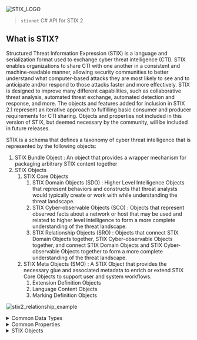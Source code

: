 ![STIX_LOGO](https://oasis-open.github.io/cti-documentation/img/LOGO_STIX.svg)

> `stixnet`
> C# API for STIX 2


## What is STIX?

Structured Threat Information Expression (STIX) is a language and serialization format used to exchange cyber threat intelligence (CTI). STIX enables organizations to share CTI with one another in a consistent and machine-readable manner, allowing security communities to better understand what computer-based attacks they are most likely to see and to anticipate and/or respond to those attacks faster and more effectively. STIX is designed to improve many different capabilities, such as collaborative threat analysis, automated threat exchange, automated detection and response, and more.
The objects and features added for inclusion in STIX 2.1 represent an iterative approach to fulfilling basic consumer and producer requirements for CTI sharing. Objects and properties not included in this version of STIX, but deemed necessary by the community, will be included in future releases.


STIX is a schema that defines a taxonomy of cyber threat intelligence that is represented by the following objects:

1. STIX Bundle Object : An object that provides a wrapper mechanism for packaging arbitrary STIX content together
2. STIX Objects		
    1. STIX Core Objects
		1. STIX Domain Objects (SDO) : Higher Level Intelligence Objects that represent behaviors and constructs that threat analysts would typically create or work with while understanding the threat landscape.
		2. STIX Cyber-observable Objects (SCO) : Objects that represent observed facts about a network or host that may be used and related to higher level intelligence to form a more complete understanding of the threat landscape.		
	    3. STIX Relationship Objects (SRO) : Objects that connect STIX Domain Objects together, STIX Cyber-observable Objects together, and connect STIX Domain Objects and STIX Cyber-observable Objects together to form a more complete understanding of the threat landscape.
	2. STIX Meta Objects (SMO) : A STIX Object that provides the necessary glue and associated metadata to enrich or extend STIX Core Objects to support user and system workflows.
		1. Extension Definition Objects 
		2. Language Content Objects 
		3. Marking Definition Objects


![stix2_relationship_example](https://oasis-open.github.io/cti-documentation/img/stix2_relationship_example_2.png)


<details>
<summary>Common Data Types</summary>

| Type| Description |
|-----|-------------|
| binary | A sequence of bytes. |
| boolean | A value of true or false. |
| dictionary | A set of key/value pairs. |
| enum | A value from a STIX Enumeration. |
| external-reference | A non-STIX identifier or reference to other related external content. |
| float | An IEEE 754 [IEEE 754-2008] double-precision number. |
| hashes | One or more cryptographic hashes. |
| hex | An array of octets as hexadecimal. |
| identifier | An identifier (ID) is for STIX Objects. |
| integer | A whole number. |
| kill-chain-phase | A name and a phase of a kill chain. |
| list | A sequence of values ordered based on how they appear in the list. The phrasing "list of type <type>" is used to indicate that all values within the list MUST conform to the specified type. |
| observable-container | One or more STIX Cyber-observable Objects in the deprecated Cyber Observable Container. |
| open-vocab | A value from a STIX open (open-vocab) or suggested vocabulary. |
| string | A series of Unicode characters. |
| timestamp | A time value (date and time). |

</details>

<details>
<summary>Common Properties</summary>

| � | STIX Core Objects |  |  | STIX Meta Objects |  |  | � |
| --- | --- | --- | --- | --- | --- | --- | --- |
|  **Property Name**  |  **SDOs**  |  **SROs**  |  **SCOs**  |  **Extension**  |  **Language**  |  **Markings**  |  **Bundle**  |
|  _type_ | Required | Required | Required | Required | Required | Required | Required |
|  _spec\_version_  | Required | Required | Optional | Required | Required | Required | N/A |
|  _id_  | Required | Required | Required | Required | Required | Required | Required |
|  _created\_by\_ref_  | Optional | Optional | N/A | Required | Optional | Optional | N/A |
|  _created_  | Required | Required | N/A | Required | Required | Required | N/A |
|  _modified_  | Required | Required | N/A | Required | Required | N/A | N/A |
|  _revoked_  | Optional | Optional | N/A | Optional | Optional | N/A | N/A |
|  _labels_  | Optional | Optional | N/A | Optional | Optional | N/A | N/A |
|  _confidence_  | Optional | Optional | N/A | N/A | Optional | N/A | N/A |
|  _lang_  | Optional | Optional | N/A | N/A | N/A | N/A | N/A |
|  _external\_references_  | Optional | Optional | N/A | Optional | Optional | Optional | N/A |
|  _object\_marking\_refs_  | Optional | Optional | Optional | Optional | Optional | Optional | N/A |
|  _granular\_markings_  | Optional | Optional | Optional | Optional | Optional | Optional | N/A |
|  _defanged_  | N/A | N/A | Optional | N/A | N/A | N/A | N/A |
|  _extensions_  | Optional | Optional | Optional | N/A | Optional | Optional | N/A |

</details>


<details>
<summary>STIX Objects</summary>

1. [STIX Domain Objects](https://docs.oasis-open.org/cti/stix/v2.1/os/stix-v2.1-os.html#_nrhq5e9nylke)
	1.  [Attack Pattern](https://docs.oasis-open.org/cti/stix/v2.1/os/stix-v2.1-os.html#_axjijf603msy)
	2.  [Campaign](https://docs.oasis-open.org/cti/stix/v2.1/os/stix-v2.1-os.html#_pcpvfz4ik6d6)
	3.  [Course of Action](https://docs.oasis-open.org/cti/stix/v2.1/os/stix-v2.1-os.html#_a925mpw39txn)
	4.  [Grouping](https://docs.oasis-open.org/cti/stix/v2.1/os/stix-v2.1-os.html#_t56pn7elv6u7)
	5.  [Identity](https://docs.oasis-open.org/cti/stix/v2.1/os/stix-v2.1-os.html#_wh296fiwpklp)
	6.  [Incident](https://docs.oasis-open.org/cti/stix/v2.1/os/stix-v2.1-os.html#_sczfhw64pjxt)
	7.  [Indicator](https://docs.oasis-open.org/cti/stix/v2.1/os/stix-v2.1-os.html#_muftrcpnf89v)
	8.  [Infrastructure](https://docs.oasis-open.org/cti/stix/v2.1/os/stix-v2.1-os.html#_jo3k1o6lr9)
	9.  [Intrusion Set](https://docs.oasis-open.org/cti/stix/v2.1/os/stix-v2.1-os.html#_5ol9xlbbnrdn)
	10. [Location](https://docs.oasis-open.org/cti/stix/v2.1/os/stix-v2.1-os.html#_th8nitr8jb4k)
	11. [Malware](https://docs.oasis-open.org/cti/stix/v2.1/os/stix-v2.1-os.html#_s5l7katgbp09)
	12. [Malware Analysis](https://docs.oasis-open.org/cti/stix/v2.1/os/stix-v2.1-os.html#_6hdrixb3ua4j)
	13. [Note](https://docs.oasis-open.org/cti/stix/v2.1/os/stix-v2.1-os.html#_gudodcg1sbb9)
	14. [Observed Data](https://docs.oasis-open.org/cti/stix/v2.1/os/stix-v2.1-os.html#_p49j1fwoxldc)
	15. [Opinion](https://docs.oasis-open.org/cti/stix/v2.1/os/stix-v2.1-os.html#_ht1vtzfbtzda)
	16. [Report](https://docs.oasis-open.org/cti/stix/v2.1/os/stix-v2.1-os.html#_n8bjzg1ysgdq)
	17. [Threat Actor](https://docs.oasis-open.org/cti/stix/v2.1/os/stix-v2.1-os.html#_k017w16zutw)
	18. [Tool](https://docs.oasis-open.org/cti/stix/v2.1/os/stix-v2.1-os.html#_z4voa9ndw8v)
	19. [Vulnerability](https://docs.oasis-open.org/cti/stix/v2.1/os/stix-v2.1-os.html#_q5ytzmajn6re)
2. [STIX Relationship Objects](https://docs.oasis-open.org/cti/stix/v2.1/os/stix-v2.1-os.html#_cqhkqvhnlgfh)
	1. [Relationship](https://docs.oasis-open.org/cti/stix/v2.1/os/stix-v2.1-os.html#_e2e1szrqfoan)
	2. [Sighting](https://docs.oasis-open.org/cti/stix/v2.1/os/stix-v2.1-os.html#_a795guqsap3r)
3. [STIX Cyber-observable Objects](https://docs.oasis-open.org/cti/stix/v2.1/os/stix-v2.1-os.html#_mlbmudhl16lr)
	1. [Artifact Object](https://docs.oasis-open.org/cti/stix/v2.1/os/stix-v2.1-os.html#_4jegwl6ojbes)
	2. [Autonomous System (AS) Object](https://docs.oasis-open.org/cti/stix/v2.1/os/stix-v2.1-os.html#_27gux0aol9e3)
	3. [Directory Object](https://docs.oasis-open.org/cti/stix/v2.1/os/stix-v2.1-os.html#_lyvpga5hlw52)
	4. [Domain Name Object](https://docs.oasis-open.org/cti/stix/v2.1/os/stix-v2.1-os.html#_prhhksbxbg87)
	5. [Email Address Object](https://docs.oasis-open.org/cti/stix/v2.1/os/stix-v2.1-os.html#_wmenahkvqmgj)
	6. [Email Message Object](https://docs.oasis-open.org/cti/stix/v2.1/os/stix-v2.1-os.html#_grboc7sq5514)
		1. [Email MIME Component Type](https://docs.oasis-open.org/cti/stix/v2.1/os/stix-v2.1-os.html#_qpo5x7d8mefq)
	7. [File Object](https://docs.oasis-open.org/cti/stix/v2.1/os/stix-v2.1-os.html#_99bl2dibcztv)	
		1. [Archive File Extension](https://docs.oasis-open.org/cti/stix/v2.1/os/stix-v2.1-os.html#_xi3g7dwaigs6)
		2. [NTFS File Extension](https://docs.oasis-open.org/cti/stix/v2.1/os/stix-v2.1-os.html#_o6cweepfrsci)						
			1. [Alternate Data Stream Type](https://docs.oasis-open.org/cti/stix/v2.1/os/stix-v2.1-os.html#_8i2ts0xicqea)	
		3. [PDF File Extension](https://docs.oasis-open.org/cti/stix/v2.1/os/stix-v2.1-os.html#_8xmpb2ghp9km)
		4. [Raster Image File Extension](https://docs.oasis-open.org/cti/stix/v2.1/os/stix-v2.1-os.html#_u5z7i2ox8w4x)		
		5. [Windows� PE Binary File Extension](https://docs.oasis-open.org/cti/stix/v2.1/os/stix-v2.1-os.html#_gg5zibddf9bs)
			1. [Windows� PE Optional Header Type](https://docs.oasis-open.org/cti/stix/v2.1/os/stix-v2.1-os.html#_29l09w731pzc)		
			2. [Windows� PE Section Type](https://docs.oasis-open.org/cti/stix/v2.1/os/stix-v2.1-os.html#_ioapwyd8oimw)
	8. [IPv4 Address Object](https://docs.oasis-open.org/cti/stix/v2.1/os/stix-v2.1-os.html#_ki1ufj1ku8s0)
	9. [IPv6 Address Object](https://docs.oasis-open.org/cti/stix/v2.1/os/stix-v2.1-os.html#_oeggeryskriq)
	10. [MAC Address Object](https://docs.oasis-open.org/cti/stix/v2.1/os/stix-v2.1-os.html#_f92nr9plf58y)
	11. [Mutex Object](https://docs.oasis-open.org/cti/stix/v2.1/os/stix-v2.1-os.html#_84hwlkdmev1w)
	12. [Network Traffic Object](https://docs.oasis-open.org/cti/stix/v2.1/os/stix-v2.1-os.html#_rgnc3w40xy)	
		1. [HTTP Request Extension](https://docs.oasis-open.org/cti/stix/v2.1/os/stix-v2.1-os.html#_b0e376hgtml8)
		2. [ICMP Extension](https://docs.oasis-open.org/cti/stix/v2.1/os/stix-v2.1-os.html#_ozypx0lmkebv)
		3. [Network Socket Extension](https://docs.oasis-open.org/cti/stix/v2.1/os/stix-v2.1-os.html#_8jamupj9ubdv)
		4. [TCP Extension](https://docs.oasis-open.org/cti/stix/v2.1/os/stix-v2.1-os.html#_k2njqio7f142)
	13. [Process Object](https://docs.oasis-open.org/cti/stix/v2.1/os/stix-v2.1-os.html#_hpppnm86a1jm)
		1. [Windows� Process Extension](https://docs.oasis-open.org/cti/stix/v2.1/os/stix-v2.1-os.html#_oyegq07gjf5t)
		2. [Windows� Service Extension](https://docs.oasis-open.org/cti/stix/v2.1/os/stix-v2.1-os.html#_lbcvc2ahx1s0)
	14. [Software Object](https://docs.oasis-open.org/cti/stix/v2.1/os/stix-v2.1-os.html#_7rkyhtkdthok)
	15. [URL Object](https://docs.oasis-open.org/cti/stix/v2.1/os/stix-v2.1-os.html#_ah3hict2dez0)
	16. [User Account Object](https://docs.oasis-open.org/cti/stix/v2.1/os/stix-v2.1-os.html#_azo70vgj1vm2)
		1. [UNIX� Account Extension](https://docs.oasis-open.org/cti/stix/v2.1/os/stix-v2.1-os.html#_hodiamlggpw5)
	17. [Windows� Registry Key Object](https://docs.oasis-open.org/cti/stix/v2.1/os/stix-v2.1-os.html#_luvw8wjlfo3y)
		1. [Windows� Registry Value Type](https://docs.oasis-open.org/cti/stix/v2.1/os/stix-v2.1-os.html#_u7n4ndghs3qq)
	18. [X.509 Certificate Object](https://docs.oasis-open.org/cti/stix/v2.1/os/stix-v2.1-os.html#_8abcy1o5x9w1)
		1. [X.509 v3 Extensions Type](https://docs.oasis-open.org/cti/stix/v2.1/os/stix-v2.1-os.html#_oudvonxzdlku)
4. [STIX Meta Objects](https://docs.oasis-open.org/cti/stix/v2.1/os/stix-v2.1-os.html#_mq8oo9k9rb2)
	1. [Language Content](https://docs.oasis-open.org/cti/stix/v2.1/os/stix-v2.1-os.html#_z9r1cwtu8jja)
	2. [Data Markings](https://docs.oasis-open.org/cti/stix/v2.1/os/stix-v2.1-os.html#_95gfoglikdzh)
		1. [Marking Definition](https://docs.oasis-open.org/cti/stix/v2.1/os/stix-v2.1-os.html#_k5fndj2c7c1k)
			1. [Statement Marking Object Type](https://docs.oasis-open.org/cti/stix/v2.1/os/stix-v2.1-os.html#_3ru8r05saera)
			2. [TLP Marking Object Type](https://docs.oasis-open.org/cti/stix/v2.1/os/stix-v2.1-os.html#_yd3ar14ekwrs)
		2. [Object Markings](https://docs.oasis-open.org/cti/stix/v2.1/os/stix-v2.1-os.html#_bnienmcktc0n)
		3. [Granular Markings](https://docs.oasis-open.org/cti/stix/v2.1/os/stix-v2.1-os.html#_robezi5egfdr)
			1. [Granular Marking Type](https://docs.oasis-open.org/cti/stix/v2.1/os/stix-v2.1-os.html#_l6edgya0tyjq)
	3. [Extension Definition](https://docs.oasis-open.org/cti/stix/v2.1/os/stix-v2.1-os.html#_32j232tfvtly)
		1. [Extension Definition Properties](https://docs.oasis-open.org/cti/stix/v2.1/os/stix-v2.1-os.html#_267wue80wnvt)
		2. [Requirements for STIX Extension Schemas](https://docs.oasis-open.org/cti/stix/v2.1/os/stix-v2.1-os.html#_bhp6qqa5dk92)
			1. [Requirements for Extension Properties](https://docs.oasis-open.org/cti/stix/v2.1/os/stix-v2.1-os.html#_rw6dziuf97ib)
			2. [Requirements for Extension STIX Objects](https://docs.oasis-open.org/cti/stix/v2.1/os/stix-v2.1-os.html#_h6s93c8290cj)
5. [STIX Bundle Object](https://docs.oasis-open.org/cti/stix/v2.1/os/stix-v2.1-os.html#_gms872kuzdmg)

</details>